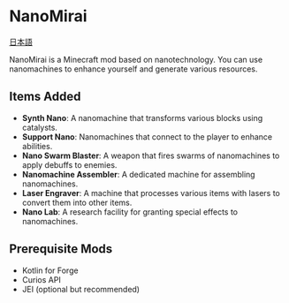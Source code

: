 # NanoMirai
[日本語](README_ja.md)

NanoMirai is a Minecraft mod based on nanotechnology. You can use nanomachines to enhance yourself and generate various resources.

## Items Added
- **Synth Nano**: A nanomachine that transforms various blocks using catalysts.
- **Support Nano**: Nanomachines that connect to the player to enhance abilities.
- **Nano Swarm Blaster**: A weapon that fires swarms of nanomachines to apply debuffs to enemies.
- **Nanomachine Assembler**: A dedicated machine for assembling nanomachines.
- **Laser Engraver**: A machine that processes various items with lasers to convert them into other items.
- **Nano Lab**: A research facility for granting special effects to nanomachines.

## Prerequisite Mods
- Kotlin for Forge
- Curios API
- JEI (optional but recommended)
